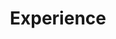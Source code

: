---
# An instance of the Experience widget.
# Documentation: https://wowchemy.com/docs/page-builder/
widget: experience

# This file represents a page section.
headless: true

# Order that this section appears on the page.
weight: 40

title: Experience
subtitle:

# Date format for experience
#   Refer to https://wowchemy.com/docs/customization/#date-format
date_format: Jan 2006

# Experiences.
#   Add/remove as many `experience` items below as you like.
#   Required fields are `title`, `company`, and `date_start`.
#   Leave `date_end` empty if it's your current employer.
#   Begin multi-line descriptions with YAML's `|2-` multi-line prefix.
experience:
  - title: Developer
    company: University
    company_url: ''
    company_logo: org-gc
    location: Hunan
    date_start: '2018-01-01'
    date_end: ''
    description: |2-
        Responsibilities include:
        
        * Analysing
        * Modelling
        * Deploying
        
  - title: Developer
    company: University X
    company_url: ''
    company_logo: org-x
    location: Hunan
    date_start: '2016-01-01'
    date_end: '2020-06-31'
    description: Modeling.

design:
  columns: '2'
---